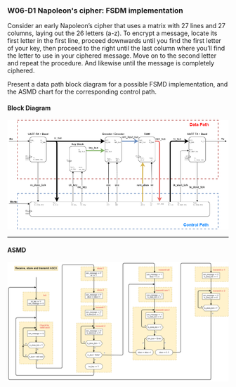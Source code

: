 ### W06-D1 Napoleon's cipher: FSDM implementation

Consider an early Napoleon’s cipher that uses a matrix with 27 lines and 27 columns, laying out the 26 letters (a-z). To encrypt a message, locate its first letter in the first line, proceed downwards until you find the first letter of your key, then proceed to the right until the last column where you’ll find the letter to use in your ciphered message. Move on to the second letter and repeat the procedure. And likewise until the message is completely ciphered. 

Present a data path block diagram for a possible FSMD implementation, and the ASMD chart for the corresponding control path.

#### Block Diagram

<img src="https://github.com/deivyka/SHC4300/blob/master/CCW2_Napoleon_Cipher/Napoleon_Cipher_FSMD_implementation/0.%20Images/CCW2%20FSMD.png" alt="drawing" width="700"/>


----

#### ASMD

<img src="https://github.com/deivyka/SHC4300/blob/master/CCW2_Napoleon_Cipher/Napoleon_Cipher_FSMD_implementation/0.%20Images/CCW2%20ASMD.png" alt="drawing" width="800"/>

